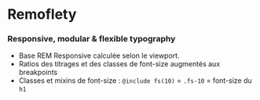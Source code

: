 # Remoflety

### Responsive, modular & flexible typography

- Base REM Responsive calculée selon le viewport.
- Ratios des titrages et des classes de font-size augmentés aux breakpoints
- Classes et mixins de font-size : `@include fs(10)` = `.fs-10` = font-size du `h1`
